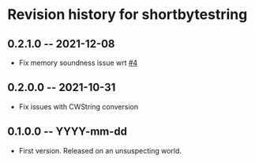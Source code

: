 # Revision history for shortbytestring

## 0.2.1.0 -- 2021-12-08

* Fix memory soundness issue wrt [#4](https://github.com/hasufell/shortbytestring/issues/4)

## 0.2.0.0 -- 2021-10-31

* Fix issues with CWString conversion

## 0.1.0.0 -- YYYY-mm-dd

* First version. Released on an unsuspecting world.
